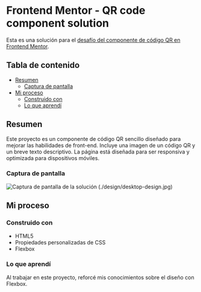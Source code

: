 # Frontend Mentor - QR code component solution

Esta es una solución para el [desafío del componente de código QR en Frontend Mentor](https://www.frontendmentor.io/challenges/qr-code-component-iux_sIO_H).

## Tabla de contenido

- [Resumen](#resumen)
  - [Captura de pantalla](#captura-de-pantalla)
- [Mi proceso](#mi-proceso)
  - [Construido con](#construido-con)
  - [Lo que aprendí](#lo-que-aprendí)

## Resumen

Este proyecto es un componente de código QR sencillo diseñado para mejorar las habilidades de front-end. Incluye una imagen de un código QR y un breve texto descriptivo. La página está diseñada para ser responsiva y optimizada para dispositivos móviles.

### Captura de pantalla

![Captura de pantalla de la solución](./design/desktop-preview.jpg)
(./design/desktop-design.jpg)

## Mi proceso

### Construido con

- HTML5
- Propiedades personalizadas de CSS
- Flexbox

### Lo que aprendí

Al trabajar en este proyecto, reforcé mis conocimientos sobre el diseño con Flexbox.
